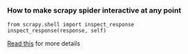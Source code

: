 ### How to make scrapy spider interactive at any point

```
from scrapy.shell import inspect_response
inspect_response(response, self)
```

[Read this](https://docs.scrapy.org/en/latest/topics/shell.html#invoking-the-shell-from-spiders-to-inspect-responses) for more details